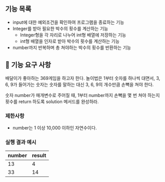 ## 기능 목록
- input에 대한 예외조건을 확인하여 프로그램을 종료하는 기능
- Integer를 받아 필요한 박수의 횟수를 계산하는 기능
  - Integer형을 각 자리로 나누어 int형 배열에 저장하는 기능
  - int형 배열을 인자로 받아 박수의 횟수를 계산하는 기능
- number까지 반복하며 총 쳐야하는 박수의 횟수를 반환하는 기능

## 🚀 기능 요구 사항

배달이가 좋아하는 369게임을 하고자 한다. 놀이법은 1부터 숫자를 하나씩 대면서, 3, 6, 9가 들어가는 숫자는 숫자를 말하는 대신 3, 6, 9의 개수만큼 손뼉을 쳐야 한다.

숫자 number가 매개변수로 주어질 때, 1부터 number까지 손뼉을 몇 번 쳐야 하는지 횟수를 return 하도록 solution 메서드를 완성하라.

### 제한사항

- number는 1 이상 10,000 이하인 자연수이다.

### 실행 결과 예시

| number | result |
| --- | --- |
| 13 | 4 |
| 33 | 14 |
